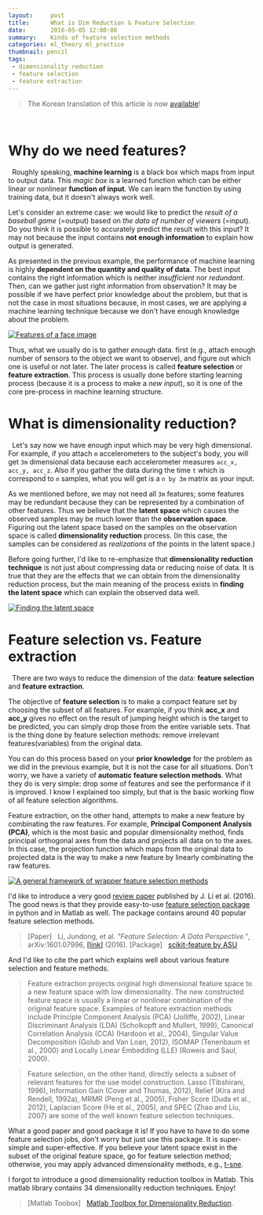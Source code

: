 ```yaml
---
layout:     post
title:      What is Dim Reduction & Feature Selection
date:       2016-05-05 12:00:00
summary:    Kinds of feature selection methods
categories: ml_theory ml_practice
thumbnail: pencil
tags:
 - dimensionality reduction
 - feature selection
 - feature extraction
---
```

> The Korean translation of this article is now [available](http://terryum.io/korean/2016/05/05/FeatureSelection_KOR/)!

&nbsp;

# Why do we need features?
&nbsp;
Roughly speaking, **machine learning** is a black box which maps from input to output data. This *magic box* is a learned function which can be either linear or nonlinear **function of input**. We can learn the function by using training data, but it doesn't always work well.

Let's consider an extreme case: we would like to predict the *result of a baseball game* (=output) based on *the data of number of viewers* (=input). Do you think it is possible to accurately predict the result with this input? It may not because the input contains **not enough information** to explain how output is generated.

As presented in the previous example, the performance of machine learning is highly **dependent on the quantity and quality of data**. The best input contains the right information which is neither *insufficient* nor *redundant*. Then, can we gather just right information from observation? It may be possible if we have perfect prior knowledge about the problem, but that is not the case in most situations because, in most cases, we are applying a machine learning technique because we don't have enough knowledge about the problem.

[![Features of a face image][S3_FeatureFace]][Src_FeatureFace]

Thus, what we usually do is to gather *enough* data. first (e.g., attach enough number of sensors to the object we want to observe), and figure out which one is useful or not later. The later process is called **feature selection** or **feature extraction**. This process is usually done before starting learning process (because it is a process to make a *new input*), so it is one of the core pre-process in machine learning structure.

# What is dimensionality reduction?
&nbsp;
Let's say now we have enough input which may be very high dimensional. For example, if you attach ```m``` accelerometers to the subject's body, you will get ```3m``` dimensional data because each accelerometer measures ```acc_x, acc_y, acc_z```. Also if you gather the data during the time ```t``` which is correspond to ```n``` samples, what you will get is a ```n by 3m``` matrix as your input.

As we mentioned before, we may not need all ```3m``` features; some features may be redundant because they can be represented by a combination of other features. Thus we believe that the **latent space** which causes the observed samples may be much lower than the **observation space**. Figuring out the latent space based on the samples on the observation space is called **dimensionality reduction** process. (In this case, the samples can be considered as *realizations* of the points in the latent space.)

Before going further, I'd like to re-emphasize that **dimensionality reduction technique** is not just about compressing data or reducing noise of data. It is true that they are the effects that we can obtain from the dimensionality reduction process, but the main meaning of the process exists in **finding the latent space** which can explain the observed data well.

[![Finding the latent space][S3_Dim]][Src_Dim]

# Feature selection vs. Feature extraction
&nbsp;
There are two ways to reduce the dimension of the data: **feature selection** and **feature extraction**.

The objective of **feature selection** is to make a compact feature set by choosing the subset of all features. For example, if you think **acc_x** and **acc_y** gives no effect on the result of jumping height which is the target to be predicted, you can simply drop those from the entire variable sets. That is the thing done by feature selection methods: remove irrelevant features(variables) from the original data.

You can do this process based on your **prior knowledge** for the problem as we did in the previous example, but it is not the case for all situations. Don't worry, we have a variety of **automatic feature selection methods**. What they do is very simple: drop some of features and see the performance if it is improved. I know I explained too simply, but that is the basic working flow of all feature selection algorithms.

Feature extraction, on the other hand, attempts to make a new feature by combinating the raw features. For example, **Principal Component Analysis (PCA)**, which is the most basic and popular dimensionality method, finds principal orthogonal axes from the data and projects all data on to the axes. In this case, the projection function which maps from the original data to projected data is the way to make a new feature by linearly combinating the raw features.

[![A general framework of wrapper feature selection methods][S3_Feat]][feat]

I'd like to introduce a very good [review paper][feat] published by J. Li et al. (2016). The good news is that they provide easy-to-use [feature selection package][pack] in python and in Matlab as well. The package contains around 40 popular feature selection methods.

> [Paper] &nbsp; Li, Jundong, et al. *"Feature Selection: A Data Perspective."*, arXiv:1601.07996, [[link]](http://arxiv.org/abs/1601.07996) (2016).
> [Package]  &nbsp; [scikit-feature by ASU][pack]

And I'd like to cite the part which explains well about various feature selection and feature methods.

> Feature extraction projects original high dimensional feature space to a new feature space with low dimensionality. The new constructed feature space is usually a linear or nonlinear combination of the original feature space. Examples of feature extraction methods include Principle Component Analysis (PCA) (Jolliffe, 2002), Linear Discriminant Analysis (LDA) (Scholkopft and Mullert, 1999), Canonical Correlation Analysis (CCA) (Hardoon et al., 2004), Singular Value Decomposition (Golub and Van Loan, 2012), ISOMAP (Tenenbaum et al., 2000) and Locally Linear Embedding (LLE) (Roweis and Saul, 2000).

> Feature selection, on the other hand, directly selects a subset of relevant features for the use model construction. Lasso (Tibshirani, 1996), Information Gain (Cover and Thomas, 2012), Relief (Kira and Rendell, 1992a), MRMR (Peng et al., 2005), Fisher Score (Duda et al., 2012), Laplacian Score (He et al., 2005), and SPEC (Zhao and Liu, 2007) are some of the well known feature selection techniques.

What a good paper and good package it is! If you have to have to do some feature selection jobs, don't worry but just use this package. It is super-simple and super-effective. If you believe your latent space exist in the subset of the original feature space, go for feature selection method; otherwise, you may apply advanced dimensionality methods, e.g., [t-sne][wiki-tsne].

I forgot to introduce a good dimensionality reduction toolbox in Matlab. This matlab library contains 34 dimensionality reduction techniques. Enjoy!

> [Matlab Toobox]  &nbsp; [Matlab Toolbox for Dimensionality Reduction][matlab_dim].


[feat]: http://arxiv.org/abs/1601.07996
[pack]: http://featureselection.asu.edu/
[wiki-tsne]: https://en.wikipedia.org/wiki/T-distributed_stochastic_neighbor_embedding
[matlab_dim]: https://lvdmaaten.github.io/drtoolbox/

[S3_FeatureFace]: {{site.imgurl}}/FeatureFace.jpg
[Src_FeatureFace]: http://www.seestorm.com/technologies/cv/ffe_sdk/
[S3_Dim]: {{site.imgurl}}/dimreduct.png
[Src_Dim]: http://research.cs.aalto.fi/pml/software/dredviz/
[S3_Feat]: {{site.imgurl}}/FeatMethods.png
